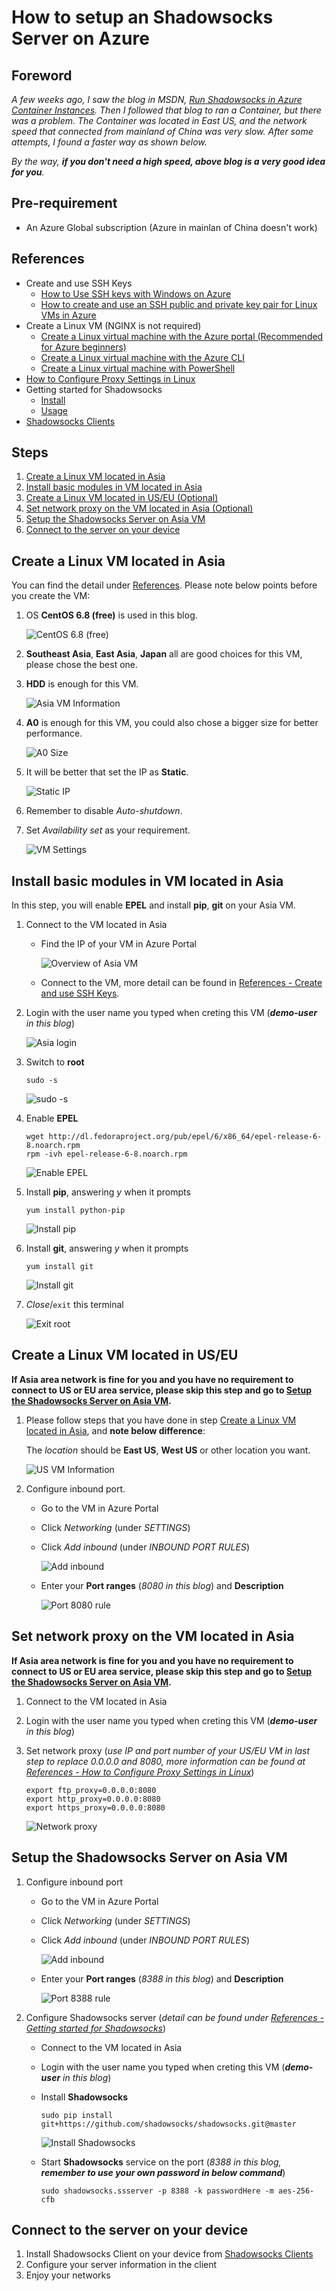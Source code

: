 # How to setup an Shadowsocks Server on Azure

## Foreword
*A few weeks ago, I saw the blog in MSDN, [Run Shadowsocks in Azure Container Instances](https://blogs.msdn.microsoft.com/zhiliang_xus_blog/2018/01/04/run-shadowsocks-in-azure-container-instances/). Then I followed that blog to ran a Container, but there was a problem. The Container was located in East US, and the network speed that connected from mainland of China was very slow. After some attempts, I found a faster way as shown below.*

*By the way, __if you don't need a high speed, above blog is a very good idea for you__.*

## Pre-requirement
- An Azure Global subscription (Azure in mainlan of China doesn't work)

## References
- Create and use SSH Keys
    - [How to Use SSH keys with Windows on Azure](https://docs.microsoft.com/en-us/azure/virtual-machines/linux/ssh-from-windows)
    - [How to create and use an SSH public and private key pair for Linux VMs in Azure](https://docs.microsoft.com/en-us/azure/virtual-machines/linux/mac-create-ssh-keys?toc=%2fazure%2fvirtual-machines%2flinux%2ftoc.json)
- Create a Linux VM (NGINX is not required)
    - [Create a Linux virtual machine with the Azure portal (Recommended for Azure beginners)](https://docs.microsoft.com/en-us/azure/virtual-machines/linux/quick-create-portal)
    - [Create a Linux virtual machine with the Azure CLI](https://docs.microsoft.com/en-us/azure/virtual-machines/linux/quick-create-cli)
    - [Create a Linux virtual machine with PowerShell](https://docs.microsoft.com/en-us/azure/virtual-machines/linux/quick-create-powershell)
- [How to Configure Proxy Settings in Linux](https://justintung.com/2013/04/25/how-to-configure-proxy-settings-in-linux/)
- Getting started for Shadowsocks
    - [Install](https://github.com/shadowsocks/shadowsocks/blob/master/README.md#install)
    - [Usage](https://github.com/shadowsocks/shadowsocks/blob/master/README.md#usage)
- [Shadowsocks Clients](https://shadowsocks.org/en/download/clients.html)

## Steps
1. [Create a Linux VM located in Asia](#create-a-linux-vm-located-in-asia)
2. [Install basic modules in VM located in Asia](#install-basic-modules-in-vm-located-in-asia)
3. [Create a Linux VM located in US/EU (Optional)](#create-a-linux-vm-located-in-us/eu)
4. [Set network proxy on the VM located in Asia (Optional)](#set-network-proxy-on-the-vm-located-in-asia)
5. [Setup the Shadowsocks Server on Asia VM](#setup-the-shaowsocks-server-on-asia-vm)
6. [Connect to the server on your device](#connect-to-the-server-on-your-device)

## Create a Linux VM located in Asia
You can find the detail under [References](#references). Please note below points before you create the VM:

1. OS __CentOS 6.8 (free)__ is used in this blog.

    ![CentOS 6.8 (free)](images/CentOS-6-8-free.png)

2. __Southeast Asia__, __East Asia__, __Japan__ all are good choices for this VM, please chose the best one.
3. __HDD__ is enough for this VM.

    ![Asia VM Information](images/info-southeast-asia.png)

4. __A0__ is enough for this VM, you could also chose a bigger size for better performance.

    ![A0 Size](images/size-a0.png)

5. It will be better that set the IP as __Static__.

    ![Static IP](images/ip-static.png)

6. Remember to disable *Auto-shutdown*.

7. Set *Availability set* as your requirement.

    ![VM Settings](images/vm-settings.png)

## Install basic modules in VM located in Asia
In this step, you will enable __EPEL__ and install __pip__, __git__ on your Asia VM.

1. Connect to the VM located in Asia
    - Find the IP of your VM in Azure Portal

        ![Overview of Asia VM](images/overview-southeast-asia.png)
    - Connect to the VM, more detail can be found in [References - Create and use SSH Keys](#references).

2. Login with the user name you typed when creting this VM (*__demo-user__ in this blog*)

    ![Asia login](images/login-asia.png)

3. Switch to __root__
    ```shell
    sudo -s
    ```
    
    ![sudo -s](images/sudo-s.png)

4. Enable __EPEL__
    ```shell
    wget http://dl.fedoraproject.org/pub/epel/6/x86_64/epel-release-6-8.noarch.rpm
    rpm -ivh epel-release-6-8.noarch.rpm
    ```
    ![Enable EPEL](images/enable-epel.png)

5. Install __pip__, answering *y* when it prompts
    ```shell
    yum install python-pip
    ```
    ![Install pip](images/install-pip.png)

6. Install __git__, answering *y* when it prompts
    ```shell
    yum install git
    ```
    ![Install git](images/install-git.png)

7. *Close*/`exit` this terminal

    ![Exit root](images/exit-root.png)

## Create a Linux VM located in US/EU
__If Asia area network is fine for you and you have no requirement to connect to US or EU area service, please skip this step and go to [Setup the Shadowsocks Server on Asia VM](#setup-the-shadowsocks-server-on-asia-vm).__

1. Please follow steps that you have done in step [Create a Linux VM located in Asia](#create-a-linux-vm-located-in-asia), and __note below difference__:

    The *location* should be __East US__, __West US__ or other location you want.

    ![US VM Information](images/info-us.png)

2. Configure inbound port. 
    - Go to the VM in Azure Portal    
    - Click *Networking* (under *SETTINGS*)
    - Click *Add inbound* (under *INBOUND PORT RULES*)

        ![Add inbound](images/add-inbound-port.png)
    - Enter your __Port ranges__ (*8080 in this blog*) and __Description__

        ![Port 8080 rule](images/8080-port.png)

## Set network proxy on the VM located in Asia
__If Asia area network is fine for you and you have no requirement to connect to US or EU area service, please skip this step and go to [Setup the Shadowsocks Server on Asia VM](#setup-the-shadowsocks-server-on-asia-vm).__

1. Connect to the VM located in Asia
2. Login with the user name you typed when creting this VM (*__demo-user__ in this blog*)
3. Set network proxy (*use IP and port number of your US/EU VM in last step to replace 0.0.0.0 and 8080, more information can be found at [References - How to Configure Proxy Settings in Linux](#references)*)
    ```shell
    export ftp_proxy=0.0.0.0:8080
    export http_proxy=0.0.0.0:8080
    export https_proxy=0.0.0.0:8080
    ```

    ![Network proxy](images/network-proxy-asia.png)

## Setup the Shadowsocks Server on Asia VM
1. Configure inbound port
    - Go to the VM in Azure Portal
    - Click *Networking* (under *SETTINGS*)
    - Click *Add inbound* (under *INBOUND PORT RULES*)

        ![Add inbound](images/add-inbound-port.png)
    - Enter your __Port ranges__ (*8388 in this blog*) and __Description__

        ![Port 8388 rule](images/8388-port.png)
2. Configure Shadowsocks server (*detail can be found under [References - Getting started for Shadowsocks](#references)*)
    - Connect to the VM located in Asia
    - Login with the user name you typed when creting this VM (*__demo-user__ in this blog*)
    - Install __Shadowsocks__
        ```shell
        sudo pip install git+https://github.com/shadowsocks/shadowsocks.git@master
        ```

        ![Install Shadowsocks](images/install-ss.png)
    - Start __Shadowsocks__ service on the port (*8388 in this blog, __remember to use your own password in below command__*)
        ```shell
        sudo shadowsocks.ssserver -p 8388 -k passwordHere -m aes-256-cfb
        ```
    
## Connect to the server on your device
1. Install Shadowsocks Client on your device from [Shadowsocks Clients](https://shadowsocks.org/en/download/clients.html)
2. Configure your server information in the client
3. Enjoy your networks